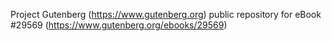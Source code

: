 Project Gutenberg (https://www.gutenberg.org) public repository for eBook #29569 (https://www.gutenberg.org/ebooks/29569)
